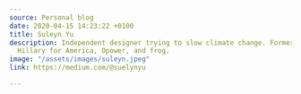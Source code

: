 ```yaml
---
source: Personal blog
date: 2020-04-15 14:23:22 +0100
title: Suleyn Yu
description: Independent designer trying to slow climate change. Former designer @
  Hillary for America, Opower, and frog.
image: "/assets/images/suleyn.jpeg"
link: https://medium.com/@suelynyu

---
```


